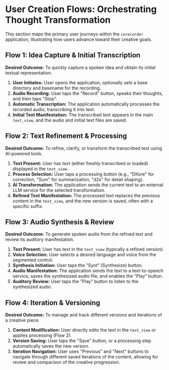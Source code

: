 # User Creation Flows: Orchestrating Thought Transformation

This section maps the primary user journeys within the `corecorder` application, illustrating how users advance toward their creative goals.

## Flow 1: Idea Capture & Initial Transcription

**Desired Outcome:** To quickly capture a spoken idea and obtain its initial textual representation.

1.  **User Initiates:** User opens the application, optionally sets a base directory and basename for the recording.
2.  **Audio Recording:** User taps the "Record" button, speaks their thoughts, and then taps "Stop".
3.  **Automatic Transcription:** The application automatically processes the recorded audio, transcribing it into text.
4.  **Initial Text Manifestation:** The transcribed text appears in the main `text_view`, and the audio and initial text files are saved.

## Flow 2: Text Refinement & Processing

**Desired Outcome:** To refine, clarify, or transform the transcribed text using AI-powered tools.

1.  **Text Present:** User has text (either freshly transcribed or loaded) displayed in the `text_view`.
2.  **Process Selection:** User taps a processing button (e.g., "DKore" for correction, "Sum" for summarization, "d2s" for detail shaping).
3.  **AI Transformation:** The application sends the current text to an external LLM service for the selected transformation.
4.  **Refined Text Manifestation:** The processed text replaces the previous content in the `text_view`, and the new version is saved, often with a specific suffix.

## Flow 3: Audio Synthesis & Review

**Desired Outcome:** To generate spoken audio from the refined text and review its auditory manifestation.

1.  **Text Present:** User has text in the `text_view` (typically a refined version).
2.  **Voice Selection:** User selects a desired language and voice from the segmented control.
3.  **Synthesis Initiation:** User taps the "Synt" (Synthesize) button.
4.  **Audio Manifestation:** The application sends the text to a text-to-speech service, saves the synthesized audio file, and enables the "Play" button.
5.  **Auditory Review:** User taps the "Play" button to listen to the synthesized audio.

## Flow 4: Iteration & Versioning

**Desired Outcome:** To manage and track different versions and iterations of a creative piece.

1.  **Content Modification:** User directly edits the text in the `text_view` or applies processing (Flow 2).
2.  **Version Saving:** User taps the "Save" button, or a processing step automatically saves the new version.
3.  **Iteration Navigation:** User uses "Previous" and "Next" buttons to navigate through different saved iterations of the content, allowing for review and comparison of the creative progression.